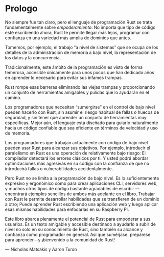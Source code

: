 # Prologo

No siempre fue tan claro, pero el lenguaje de programación Rust se trata fundamentalmente sobre *empoderamiento*: No importa que tipo de código esté escribiendo ahora, Rust te permite llegar más lejos, programar con confianza en una variedad más amplia de dominios que antes.

Tomemos, por ejemplo, el trabajo “a nivel de sistemas” que se ocupa de los detalles  de la administración de memoria a bajo nivel, la representación de los datos y la concurrencia.

Tradicionalmente, este ámbito de la programación es visto de forma temerosa, accesible únicamente para unos pocos que han dedicado años en aprender lo necesario para evitar sus infames trampas.

Rust rompe esas barreras eliminando las viejas trampas y proporcionando un conjunto de herramientas amigables y pulidas que lo ayudarán en el camino.

Los programadores que necesitan “sumergirse” en el control de bajo nivel pueden hacerlo con Rust, sin asumir el riesgo habitual de fallas o huecos de seguridad, y sin tener que aprender un conjunto de herramientas muy especificas. Mejor aún, el lenguaje esta diseñado para guiarlo naturalmente hacia un código confiable que sea eficiente en términos de velocidad y uso de memoria.

Los programadores que trabajan actualmente con código de bajo nivel pueden usar Rust para alcanzar sus objetivos. Por ejemplo, introducir el paralelismo en Rust es una operación de relativamente bajo riesgo: El compilador detectará los errores clásicos por ti. Y usted podrá abordar optimizaciones más agresivas en su código con la confianza de que no introducirá fallas o vulnerabilidades accidentalmente.

Pero Rust no se limita a la programación de bajo nivel. Es lo suficientemente expresivo y ergonómico como para crear aplicaciones CLI, servidores web, y muchos otros tipos de código bastante agradables de escribir — encontrará ejemplos sencillos de ambos más adelante en el libro. Trabajar con Rust le permite desarrollar habilidades que se transfieren de un dominio a otro; Puede aprender Rust escribiendo una aplicación web y luego aplicar esas mismas habilidades para enfocarlas en su Raspberry Pi.

Este libro abarca plenamente el potencial de Rust para empoderar a sus usuarios. Es un texto amigable y accesible destinado a ayudarlo a subir de nivel no solo en su conocimiento de Rust, sino también su alcance y confianza como programador en general. Así que sumérjase, prepárese para aprender—y ¡bienvenido a la comunidad de Rust!

— Nicholas Matsakis y Aaron Turon